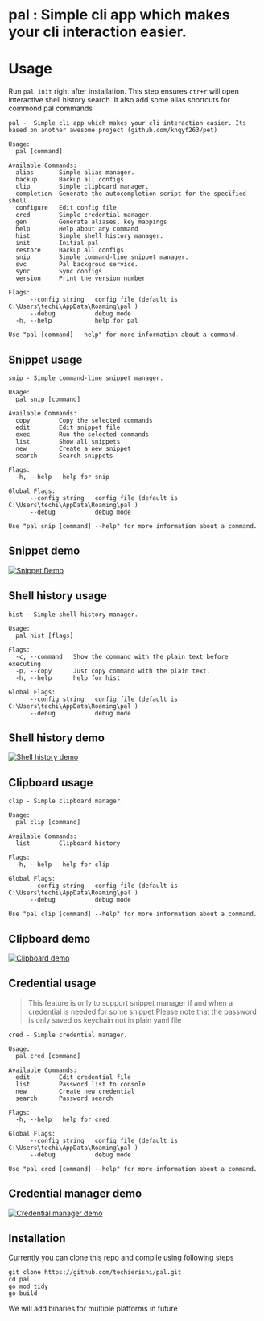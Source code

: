 # pal : Simple cli app which makes your cli interaction easier.

# Usage

Run `pal init` right after installation. This step ensures `ctr+r` will open interactive shell history search. It also add some alias shortcuts for commond pal commands

```
pal -  Simple cli app which makes your cli interaction easier. Its based on another awesome project (github.com/knqyf263/pet)

Usage:
  pal [command]

Available Commands:
  alias       Simple alias manager.
  backup      Backup all configs
  clip        Simple clipboard manager.
  completion  Generate the autocompletion script for the specified shell
  configure   Edit config file
  cred        Simple credential manager.
  gen         Generate aliases, key mappings
  help        Help about any command
  hist        Simple shell history manager.
  init        Initial pal
  restore     Backup all configs
  snip        Simple command-line snippet manager.
  svc         Pal backgroud service.
  sync        Sync configs
  version     Print the version number

Flags:
      --config string   config file (default is C:\Users\techi\AppData\Roaming\pal )
      --debug           debug mode
  -h, --help            help for pal

Use "pal [command] --help" for more information about a command.
```

## Snippet usage

```
snip - Simple command-line snippet manager.

Usage:
  pal snip [command]

Available Commands:
  copy        Copy the selected commands
  edit        Edit snippet file
  exec        Run the selected commands
  list        Show all snippets
  new         Create a new snippet
  search      Search snippets

Flags:
  -h, --help   help for snip

Global Flags:
      --config string   config file (default is C:\Users\techi\AppData\Roaming\pal )
      --debug           debug mode

Use "pal snip [command] --help" for more information about a command.

```
## Snippet demo
[![Snippet Demo](https://img.youtube.com/vi/_1TxNmnTArY/maxresdefault.jpg)](https://youtu.be/_1TxNmnTArY)

## Shell history usage

```
hist - Simple shell history manager.

Usage:
  pal hist [flags]

Flags:
  -c, --command   Show the command with the plain text before executing
  -p, --copy      Just copy command with the plain text.
  -h, --help      help for hist

Global Flags:
      --config string   config file (default is C:\Users\techi\AppData\Roaming\pal )
      --debug           debug mode
```

## Shell history demo
[![Shell history demo](https://img.youtube.com/vi/wlgeyqcLLdc/maxresdefault.jpg)](https://youtu.be/wlgeyqcLLdc)

## Clipboard usage

```
clip - Simple clipboard manager.

Usage:
  pal clip [command]

Available Commands:
  list        Clipboard history

Flags:
  -h, --help   help for clip

Global Flags:
      --config string   config file (default is C:\Users\techi\AppData\Roaming\pal )
      --debug           debug mode

Use "pal clip [command] --help" for more information about a command.
```

## Clipboard demo
[![Clipboard demo](https://img.youtube.com/vi/oLKWGm4od7c/maxresdefault.jpg)](https://youtu.be/oLKWGm4od7c)

## Credential usage

> This feature is only to support snippet manager if and when a credential is needed for some snippet
> Please note that the password is only saved os keychain not in plain yaml file
```
cred - Simple credential manager.

Usage:
  pal cred [command]

Available Commands:
  edit        Edit credential file
  list        Password list to console
  new         Create new credential
  search      Password search

Flags:
  -h, --help   help for cred

Global Flags:
      --config string   config file (default is C:\Users\techi\AppData\Roaming\pal )
      --debug           debug mode

Use "pal cred [command] --help" for more information about a command.
```
## Credential manager demo
[![Credential manager demo](https://img.youtube.com/vi/Aq59JX6Er1E/maxresdefault.jpg)](https://youtu.be/Aq59JX6Er1E)

## Installation

Currently you can clone this repo and compile using following steps
```
git clone https://github.com/techierishi/pal.git
cd pal
go mod tidy
go build
```

We will add binaries for multiple platforms in future

